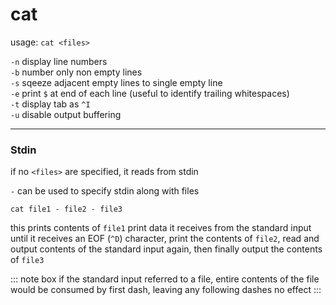 # cat

usage: `cat <files>`

`-n` display line numbers  
`-b` number only non empty lines  
`-s` sqeeze adjacent empty lines to single empty line  
`-e` print `$` at end of each line (useful to identify trailing whitespaces)  
`-t` display tab as `^I`  
`-u` disable output buffering

---

### Stdin

if no `<files>` are specified, it reads from stdin

`-` can be used to specify stdin along with files

```
cat file1 - file2 - file3
```

this prints contents of `file1` print data it receives from the standard input until it receives an EOF (`^D`) character, print
the contents of `file2`, read and output contents of the standard input again, then finally output the contents of `file3`

::: note box
if the standard input referred to a file, entire contents of the file would be 
consumed by first dash, leaving any following dashes no effect
:::
